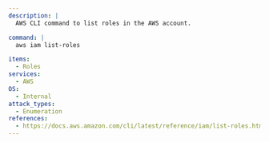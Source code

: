 ```yaml
---
description: |
  AWS CLI command to list roles in the AWS account.

command: |
  aws iam list-roles

items:
  - Roles
services:
  - AWS
OS:
  - Internal
attack_types:
  - Enumeration
references:
  - https://docs.aws.amazon.com/cli/latest/reference/iam/list-roles.html
---
```

